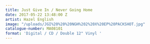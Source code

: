 ```yaml
---
title: Just Give In / Never Going Home
date: 2017-05-22 13:48:00 Z
artist: Hazel English
image: "/uploads/JGI%20%20%20NGH%202%20X%20EP%20PACKSHOT.jpg"
catalogue-number: MA08101
format: 'Digital / CD / Double 12" Vinyl '
---
```


